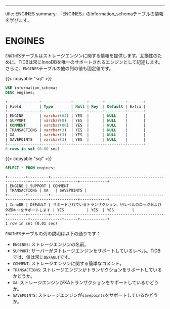 ---
title: ENGINES
summary: 「ENGINES」のinformation_schemaテーブルの情報を学びます。

# ENGINES

`ENGINES`テーブルはストレージエンジンに関する情報を提供します。互換性のために、TiDBは常にInnoDBを唯一のサポートされるエンジンとして記述します。さらに、`ENGINES`テーブルの他の列の値も固定値です。

{{< copyable "sql" >}}

```sql
USE information_schema;
DESC engines;
```

```sql
+--------------+-------------+------+------+---------+-------+
| Field        | Type        | Null | Key  | Default | Extra |
+--------------+-------------+------+------+---------+-------+
| ENGINE       | varchar(64) | YES  |      | NULL    |       |
| SUPPORT      | varchar(8)  | YES  |      | NULL    |       |
| COMMENT      | varchar(80) | YES  |      | NULL    |       |
| TRANSACTIONS | varchar(3)  | YES  |      | NULL    |       |
| XA           | varchar(3)  | YES  |      | NULL    |       |
| SAVEPOINTS   | varchar(3)  | YES  |      | NULL    |       |
+--------------+-------------+------+------+---------+-------+
6 rows in set (0.00 sec)
```

{{< copyable "sql" >}}

```sql
SELECT * FROM engines;
```

```
+--------+---------+------------------------------------------------------------+--------------+------+------------+
| ENGINE | SUPPORT | COMMENT                                                    | TRANSACTIONS | XA   | SAVEPOINTS |
+--------+---------+------------------------------------------------------------+--------------+------+------------+
| InnoDB | DEFAULT | サポートされているトランザクション、行レベルのロックおよび外部キーをサポートします | YES          | YES  | YES        |
+--------+---------+------------------------------------------------------------+--------------+------+------------+
1 row in set (0.01 sec)
```

`ENGINES`テーブルの列の説明は以下の通りです：

* `ENGINES`: ストレージエンジンの名前。
* `SUPPORT`: サーバーがストレージエンジンをサポートしているレベル。TiDBでは、値は常に`DEFAULT`です。
* `COMMENT`: ストレージエンジンに関する簡単なコメント。
* `TRANSACTIONS`: ストレージエンジンがトランザクションをサポートしているかどうか。
* `XA`: ストレージエンジンがXAトランザクションをサポートしているかどうか。
* `SAVEPOINTS`: ストレージエンジンが`savepoints`をサポートしているかどうか。